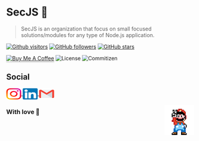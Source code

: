 # SecJS 📙

> SecJS is an organization that focus on small focused solutions/modules for any type of Node.js application.

[![Github visitors](https://visitor-badge.glitch.me/badge?page_id=secjs.visitor-badge)](https://github.com/secjs)
[![GitHub followers](https://img.shields.io/github/followers/jlenon7.svg?style=social&label=Follow&maxAge=2592000)](https://github.com/jlenon7?tab=followers)
[![GitHub stars](https://img.shields.io/github/stars/secjs/.github.svg?style=social&label=Star&maxAge=2592000)](https://github.com/secjs/.github/stargazers/)

<p>
    <a href="https://www.buymeacoffee.com/secjs" target="_blank"><img src="https://www.buymeacoffee.com/assets/img/custom_images/orange_img.png" alt="Buy Me A Coffee" style="height: 41px !important;width: 174px !important;box-shadow: 0px 3px 2px 0px rgba(190, 190, 190, 0.5) !important;-webkit-box-shadow: 0px 3px 2px 0px rgba(190, 190, 190, 0.5) !important;" ></a>
    <img alt="License" src="https://img.shields.io/badge/license-MIT-brightgreen?style=for-the-badge&logo=appveyor" />
    <img alt="Commitizen" src="https://img.shields.io/badge/commitizen-friendly-brightgreen?style=for-the-badge&logo=appveyor" />
</p>

## Social

<p>
  <a href="https://www.instagram.com/lenonsec/" target="_blank">
    <img align="center" src="../.github/icons/instagram.svg" alt="jlenon7" height="30" width="40" />
  </a>

  <a href="https://www.linkedin.com/in/jo%C3%A3o-lenon-873480194/" target="_blank">
    <img align="center" src="../.github/icons/linkedin.svg" alt="jlenon7" height="30" width="40" />
  </a>

  <a href="mailto:lenonSec7@gmail.com?subject=Hello%20again" target="_blank">
    <img align="center" src="../.github/icons/gmail.svg" alt="jlenon7" height="30" width="40" />
  </a>
</p>

<img src="../.github/mario.png" width="80px" align="right" hspace="1px" vspace="1px"  alt="Mario"/>

<h3>With love 💙</h3>
